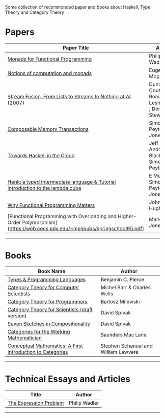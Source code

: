 Some collection of recommonded paper and books about Haskell, Type Theory and Category Theory

# Papers

Paper Title| Author
-----------| -------------
[Monads for Functional Programming ](papers/Monads_for_functional_programming_by_Walder.pdf)|Philip Wadler
[Notions of computation and monads](papers/Notion_of_Computation_and_Monads_by_Moggi.pdf)| Eugenio Moggi
[Stream Fusion. From Lists to Streams to Nothing at All (2007)](http://fun.cs.tufts.edu/stream-fusion.pdf)| Duncan Coutts , Roman Leshchinskiy , Don Stewart
[Composable Memory Transactions](http://research.microsoft.com/en-us/um/people/simonpj/papers/stm/stm.pdf)|Simon Peyton Jones
[Towards Haskell in the Cloud](https://www.microsoft.com/en-us/research/wp-content/uploads/2016/07/remote.pdf)|Jeff Epstein, Andrew Black, and Simon Peyton Jone
[Henk: a typed intermediate language & Tutorial introduction to the lambda cube](https://www.microsoft.com/en-us/research/wp-content/uploads/1997/01/henk.pdf)|E Meijer, Simon Peyton Jones
[Why Functional Programming Matters](https://www.cs.kent.ac.uk/people/staff/dat/miranda/whyfp90.pdf)|John Hughes
[Functional Programming with Overloading and Higher-Order Polymorphism] (https://web.cecs.pdx.edu/~mpj/pubs/springschool95.pdf)|Mark P Jones

----


# Books

Book Name | Author
--------- | -------------
[Types & Programming Languages](books/Types_and_Programming_Languages_Book_by_Benjamin_C_Pierce.pdf)|Benjamin C. Pierce
[Category Theory for Computer Scientists](books/Category_for_Computer_Science_Book.pdf)|Michel Barr & Charles Wells
[Category Theory for Programmers](books/Category_Theory_for_Programmers_by_Bartosz_Milewski.pdf)|Bartosz Milewski
[Category Theory for Scientists (draft version)](https://ocw.mit.edu/courses/mathematics/18-s996-category-theory-for-scientists-spring-2013/textbook/MIT18_S996S13_textbook.pdf)|David Spivak
[Seven Sketches in Compositionality](http://math.mit.edu/~dspivak/teaching/sp18/7Sketches.pdf)|David Spivak
[Categories for the Working Mathematician](https://www.maths.ed.ac.uk/~v1ranick/papers/maclanecat.pdf)|Saunders Mac Lane
[Conceptual Mathematics: A First Introduction to Categories](https://img.4plebs.org/boards/tg/image/1460/05/1460059215690.pdf)|Stephen Schanuel and William Lawvere
----


# Technical Essays and Articles


Title| Author
-----------| -------------
[The Expression Problem ](http://homepages.inf.ed.ac.uk/wadler/papers/expression/expression.txt)|Philip Wadler
----
